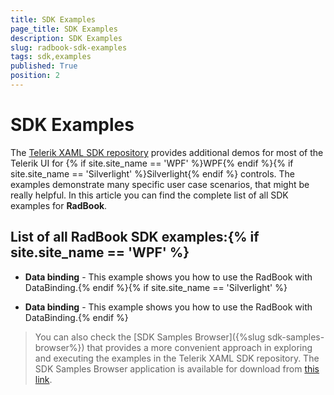 ```yaml
---
title: SDK Examples
page_title: SDK Examples
description: SDK Examples
slug: radbook-sdk-examples
tags: sdk,examples
published: True
position: 2
---
```


# SDK Examples



The [Telerik XAML SDK repository](https://github.com/telerik/xaml-sdk/tree/master/) provides additional demos for most of the Telerik UI for {% if site.site_name == 'WPF' %}WPF{% endif %}{% if site.site_name == 'Silverlight' %}Silverlight{% endif %} controls. The examples demonstrate many specific user case scenarios, that might be really helpful. In this article you can find the complete list of all SDK examples for __RadBook__.

## List of all RadBook SDK examples:{% if site.site_name == 'WPF' %}

* __Data binding__ - This example shows you how to use the RadBook with DataBinding.{% endif %}{% if site.site_name == 'Silverlight' %}

* __Data binding__ - This example shows you how to use the RadBook with DataBinding.{% endif %}

>You can also check the [SDK Samples Browser]({%slug sdk-samples-browser%}) that provides a more convenient approach in exploring and executing the examples in the Telerik XAML SDK repository. The SDK Samples Browser application is available for download from [this link](http://demos.telerik.com/xaml-sdkbrowser/).
